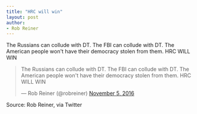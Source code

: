 ```yaml
---
title: "HRC will win"
layout: post
author:
- Rob Reiner
---
```


The Russians can collude with DT. The FBI can collude with DT. The American people won't have their democracy stolen from them. HRC WILL WIN

<blockquote class="twitter-tweet"><p lang="en" dir="ltr">The Russians can collude with DT. The FBI can collude with DT. The American people won't have their democracy stolen from them. HRC WILL WIN</p>&mdash; Rob Reiner (@robreiner) <a href="https://twitter.com/robreiner/status/794716910365642756?ref_src=twsrc%5Etfw">November 5, 2016</a></blockquote> <script async src="https://platform.twitter.com/widgets.js" charset="utf-8"></script>

Source: Rob Reiner, via Twitter
